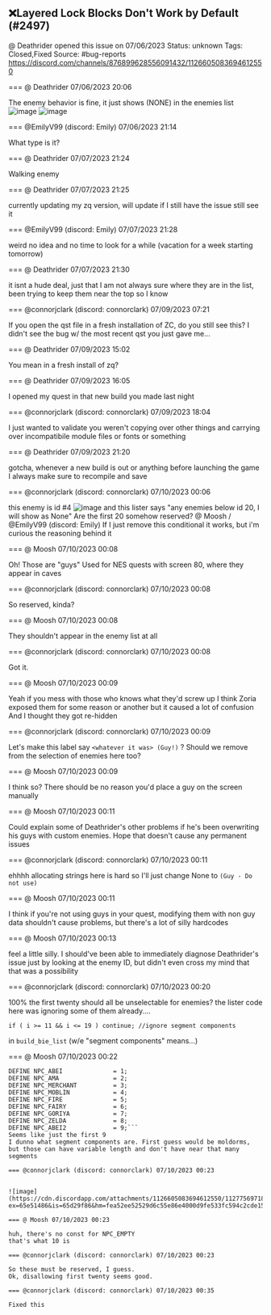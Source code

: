 ## ❌Layered Lock Blocks Don't Work by Default (#2497)
@ Deathrider opened this issue on 07/06/2023
Status: unknown
Tags: Closed,Fixed
Source: #bug-reports https://discord.com/channels/876899628556091432/1126605083694612550


=== @ Deathrider 07/06/2023 20:06

The enemy behavior is fine, it just shows (NONE) in the enemies list
![image](https://cdn.discordapp.com/attachments/1126605083694612550/1126605084642529362/image.png?ex=65ea1e3f&is=65d7a93f&hm=0a66939f0eee4547985f0830c596c27d06cfb5b5cef563683319df4fb14d0cf7&)
![image](https://cdn.discordapp.com/attachments/1126605083694612550/1126605084982263889/image.png?ex=65ea1e3f&is=65d7a93f&hm=bdac7fc40dee75e296dbb636b3b63b216bee30b50d9ed81e9699783d3cdf419e&)

=== @EmilyV99 (discord: Emily) 07/06/2023 21:14

What type is it?

=== @ Deathrider 07/07/2023 21:24

Walking enemy

=== @ Deathrider 07/07/2023 21:25

currently updating my zq version, will update if I still have the issue
still see it

=== @EmilyV99 (discord: Emily) 07/07/2023 21:28

weird
no idea and no time to look for a while
(vacation for a week starting tomorrow)

=== @ Deathrider 07/07/2023 21:30

it isnt a hude deal, just that I am not always sure where they are in the list, been trying to keep them near the top so I know

=== @connorjclark (discord: connorclark) 07/09/2023 07:21

If you open the qst file in a fresh installation of ZC, do you still see this?
I didn't see the bug w/ the most recent qst you just gave me...

=== @ Deathrider 07/09/2023 15:02

You mean in a fresh install of zq?

=== @ Deathrider 07/09/2023 16:05

I opened my quest in that new build you made last night

=== @connorjclark (discord: connorclark) 07/09/2023 18:04

I just wanted to validate you weren't copying over other things and carrying over incompatibile module files or fonts or something

=== @ Deathrider 07/09/2023 21:20

gotcha, whenever a new build is out or anything before launching the game I always make sure to recompile and save

=== @connorjclark (discord: connorclark) 07/10/2023 00:06

this enemy is id #4
![image](https://cdn.discordapp.com/attachments/1126605083694612550/1127752772440313866/image.png?ex=65e5109d&is=65d29b9d&hm=34bf3e312a0a62fe31d35e602f7f49a9440f5eaed109d7b0d0a39fd4525a450f&)
and this lister says "any enemies below id 20, I will show as None"
Are the first 20 somehow reserved?
@ Moosh / @EmilyV99 (discord: Emily)
If I just remove this conditional it works, but i'm curious the reasoning behind it

=== @ Moosh 07/10/2023 00:08

Oh! Those are "guys"
Used for NES quests with screen 80, where they appear in caves

=== @connorjclark (discord: connorclark) 07/10/2023 00:08

So reserved, kinda?

=== @ Moosh 07/10/2023 00:08

They shouldn't appear in the enemy list at all

=== @connorjclark (discord: connorclark) 07/10/2023 00:08

Got it.

=== @ Moosh 07/10/2023 00:09

Yeah if you mess with those who knows what they'd screw up
I think Zoria exposed them for some reason or another but it caused a lot of confusion
And I thought they got re-hidden

=== @connorjclark (discord: connorclark) 07/10/2023 00:09

Let's make this label say `<whatever it was> (Guy!)` ?
Should we remove from the selection of enemies here too?

=== @ Moosh 07/10/2023 00:09

I think so? There should be no reason you'd place a guy on the screen manually

=== @ Moosh 07/10/2023 00:11

Could explain some of Deathrider's other problems if he's been overwriting his guys with custom enemies. Hope that doesn't cause any permanent issues

=== @connorjclark (discord: connorclark) 07/10/2023 00:11

ehhhh allocating strings here is hard so I'll just change None to `(Guy - Do not use)`

=== @ Moosh 07/10/2023 00:11

I think if you're not using guys in your quest, modifying them with non guy data shouldn't cause problems, but there's a lot of silly hardcodes

=== @ Moosh 07/10/2023 00:13

feel a little silly. I should've been able to immediately diagnose Deathrider's issue just by looking at the enemy ID, but didn't even cross my mind that that was a possibility

=== @connorjclark (discord: connorclark) 07/10/2023 00:20

100% the  first twenty should all be unselectable for enemies?
the lister code here was ignoring some of them already....

```
if ( i >= 11 && i <= 19 ) continue; //ignore segment components
```

in `build_bie_list`
(w/e "segment components" means...)

=== @ Moosh 07/10/2023 00:22

```//Guy IDs. Use with CreateNPC().
DEFINE NPC_ABEI              = 1;
DEFINE NPC_AMA               = 2;
DEFINE NPC_MERCHANT          = 3;
DEFINE NPC_MOBLIN            = 4;
DEFINE NPC_FIRE              = 5;
DEFINE NPC_FAIRY             = 6;
DEFINE NPC_GORIYA            = 7;
DEFINE NPC_ZELDA             = 8;
DEFINE NPC_ABEI2             = 9;```
Seems like just the first 9
I dunno what segment components are. First guess would be moldorms, but those can have variable length and don't have near that many segments

=== @connorjclark (discord: connorclark) 07/10/2023 00:23


![image](https://cdn.discordapp.com/attachments/1126605083694612550/1127756971844575342/image.png?ex=65e51486&is=65d29f86&hm=fea52ee52529d6c55e86e4000d9fe533fc594c2cde159936e549d0aab6dd46f6&)

=== @ Moosh 07/10/2023 00:23

huh, there's no const for NPC_EMPTY
that's what 10 is

=== @connorjclark (discord: connorclark) 07/10/2023 00:23

So these must be reserved, I guess.
Ok, disallowing first twenty seems good.

=== @connorjclark (discord: connorclark) 07/10/2023 00:35

Fixed this
